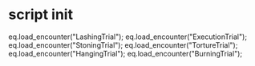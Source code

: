 # script init
eq.load_encounter("LashingTrial");
eq.load_encounter("ExecutionTrial");
eq.load_encounter("StoningTrial");
eq.load_encounter("TortureTrial");
eq.load_encounter("HangingTrial");
eq.load_encounter("BurningTrial");
